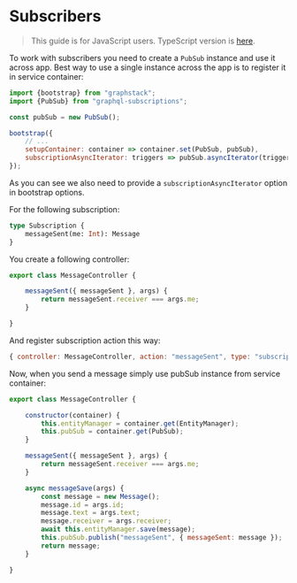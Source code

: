 # Subscribers

> This guide is for JavaScript users. TypeScript version is [here](../typescript/subscribers.md).

To work with subscribers you need to create a `PubSub` instance and use it across app.
Best way to use a single instance across the app is to register it in service container:

```javascript
import {bootstrap} from "graphstack";
import {PubSub} from "graphql-subscriptions";

const pubSub = new PubSub();

bootstrap({
    // ...
    setupContainer: container => container.set(PubSub, pubSub),
    subscriptionAsyncIterator: triggers => pubSub.asyncIterator(triggers)
});
```

As you can see we also need to provide a `subscriptionAsyncIterator` option in bootstrap options.

For the following subscription:

```graphql
type Subscription {
    messageSent(me: Int): Message
}
```

You create a following controller:

```javascript
export class MessageController {

    messageSent({ messageSent }, args) {
        return messageSent.receiver === args.me;
    }

}
```

And register subscription action this way:

```javascript
{ controller: MessageController, action: "messageSent", type: "subscription" }
```

Now, when you send a message simply use pubSub instance from service container:

```javascript
export class MessageController {

    constructor(container) {
        this.entityManager = container.get(EntityManager);
        this.pubSub = container.get(PubSub);
    }

    messageSent({ messageSent }, args) {
        return messageSent.receiver === args.me;
    }

    async messageSave(args) {
        const message = new Message();
        message.id = args.id;
        message.text = args.text;
        message.receiver = args.receiver;
        await this.entityManager.save(message);
        this.pubSub.publish("messageSent", { messageSent: message });
        return message;
    }

}
```